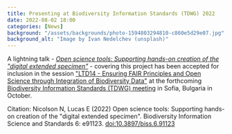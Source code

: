 ```yaml
---
title: Presenting at Biodiversity Information Standards (TDWG) 2022
date: 2022-08-02 18:00
categories: [News]
background: "/assets/backgrounds/photo-1594803294810-c860e5d29e07.jpg"
background_alt: "Image by Ivan Nedelchev (unsplash)"
---
```


A lightning talk - [*Open science tools: Supporting hands-on creation of the "digital extended specimen"*][tdwg-abstract] - covering this project has been accepted for inclusion in the session ["LTD14 - Ensuring FAIR Principles and Open Science through Integration of Biodiversity Data"][tdwg-session] at the forthcoming [Biodiversity Information Standards (TDWG) meeting][tdwg-meeting] in Sofia, Bulgaria in October.

Citation: Nicolson N, Lucas E (2022) Open science tools: Supporting hands-on creation of the "digital extended specimen". Biodiversity Information Science and Standards 6: e91123. [doi:10.3897/biss.6.91123](https://doi.org/10.3897/biss.6.91123)

[tdwg-abstract]: https://doi.org/10.3897/biss.6.91123
[tdwg-session]: https://biss.pensoft.net/browse_user_collection_documents?collection_id=400
[tdwg-meeting]: https://www.tdwg.org/conferences/2022/

